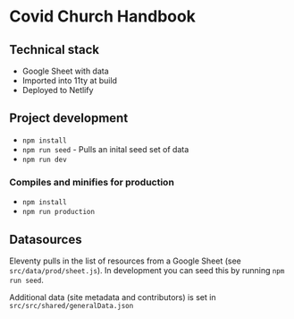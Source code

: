 # Covid Church Handbook

## Technical stack

- Google Sheet with data
- Imported into 11ty at build
- Deployed to Netlify

## Project development

- `npm install`
- `npm run seed` - Pulls an inital seed set of data
- `npm run dev`

### Compiles and minifies for production

- `npm install`
- `npm run production`

## Datasources

Eleventy pulls in the list of resources from a Google Sheet (see `src/data/prod/sheet.js`). In development you can seed this by running `npm run seed`.

Additional data (site metadata and contributors) is set in `src/src/shared/generalData.json`
